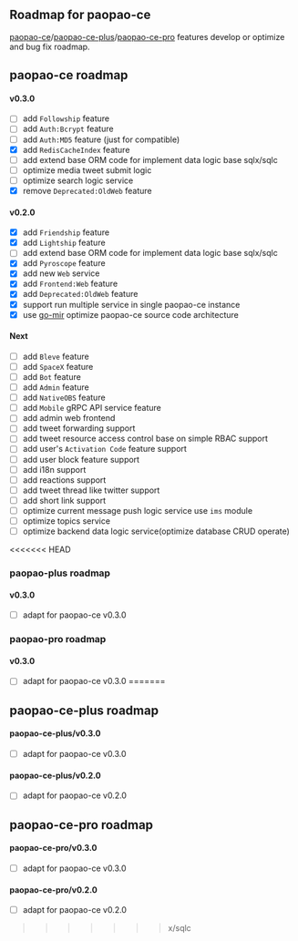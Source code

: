 ## Roadmap for paopao-ce
[paopao-ce](https://github.com/rocboss/paopao-ce/tree/dev)/[paopao-ce-plus](https://github.com/rocboss/paopao-ce/tree/r/paopao-ce-plus)/[paopao-ce-pro](https://github.com/rocboss/paopao-ce/tree/r/paopao-ce-pro) features develop or optimize and bug fix  roadmap.

## paopao-ce roadmap
#### v0.3.0
* [ ] add `Followship` feature
* [ ] add `Auth:Bcrypt` feature
* [ ] add `Auth:MD5` feature (just for compatible)
* [x] add `RedisCacheIndex` feature
* [ ] add extend base ORM code for implement data logic base sqlx/sqlc
* [ ] optimize media tweet submit logic
* [ ] optimize search logic service
* [x] remove `Deprecated:OldWeb` feature

#### v0.2.0
* [x] add `Friendship` feature
* [x] add `Lightship` feature
* [ ] add extend base ORM code for implement data logic base sqlx/sqlc
* [x] add `Pyroscope` feature
* [x] add new `Web` service
* [x] add `Frontend:Web` feature
* [x] add `Deprecated:OldWeb` feature
* [x] support run multiple service in single paopao-ce instance
* [x] use [go-mir](https://github.com/alimy/mir) optimize paopao-ce source code architecture

#### Next
* [ ] add `Bleve` feature
* [ ] add `SpaceX` feature
* [ ] add `Bot` feature
* [ ] add `Admin` feature
* [ ] add `NativeOBS` feature
* [ ] add `Mobile` gRPC API service feature
* [ ] add admin web frontend
* [ ] add tweet forwarding support
* [ ] add tweet resource access control base on simple RBAC support
* [ ] add user's `Activation Code` feature support
* [ ] add user block feature support
* [ ] add i18n support
* [ ] add reactions support
* [ ] add tweet thread like twitter support
* [ ] add short link support
* [ ] optimize current message push logic service use `ims` module 
* [ ] optimize topics service
* [ ] optimize backend data logic service(optimize database CRUD operate)

<<<<<<< HEAD
### paopao-plus roadmap
#### v0.3.0
* [ ] adapt for paopao-ce v0.3.0

### paopao-pro roadmap
#### v0.3.0
* [ ] adapt for paopao-ce v0.3.0
=======
## paopao-ce-plus roadmap
#### paopao-ce-plus/v0.3.0
* [ ] adapt for paopao-ce v0.3.0

#### paopao-ce-plus/v0.2.0
* [ ] adapt for paopao-ce v0.2.0

## paopao-ce-pro roadmap
#### paopao-ce-pro/v0.3.0
* [ ] adapt for paopao-ce v0.3.0

#### paopao-ce-pro/v0.2.0
* [ ] adapt for paopao-ce v0.2.0
>>>>>>> x/sqlc
